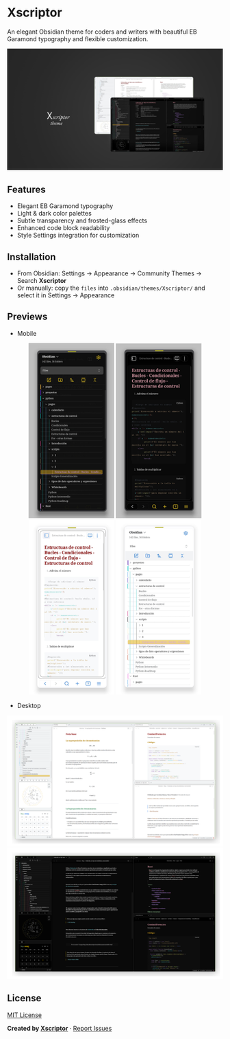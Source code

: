 # Xscriptor

An elegant Obsidian theme for coders and writers with beautiful EB Garamond typography and flexible customization.

![Preview](./docs/preview/preview01.jpg)

## Features
- Elegant EB Garamond typography
- Light & dark color palettes
- Subtle transparency and frosted-glass effects
- Enhanced code block readability
- Style Settings integration for customization

## Installation
- From Obsidian: Settings → Appearance → Community Themes → Search **Xscriptor**
- Or manually: copy the `files` into `.obsidian/themes/Xscriptor/` and select it in Settings → Appearance

## Previews
- Mobile
<p align="center">
  <img src="./docs/preview/preview02.jpg" width="200" alt="Obsidian Xscriptor Mobile Theme Dark Mode"/>
  <img src="./docs/preview/preview03.jpg" width="200" alt="Obsidian Xscriptor Mobile Theme Dark Mode"/>
  <img src="./docs/preview/preview04.jpg" width="200" alt="Obsidian Xscriptor Mobile Theme Light Mode"/>
  <img src="./docs/preview/preview05.jpg" width="200" alt="Obsidian Xscriptor Mobile Theme Light Mode"/>
</p>

- Desktop
<p align="center">
  <img src="./docs/preview/preview06.png" width="700" alt="Obsidian Xscriptor Desktop Theme Dark Mode"/>
  <img src="./docs/preview/preview07.png" width="700" alt="Obsidian Xscriptor Desktop Theme Dark Mode"/>
</p>

## License
[MIT License](LICENSE.md)

**Created by [Xscriptor](https://xscriptor.com)** · [Report Issues](https://github.com/xscriptordev/obsidian/issues)
